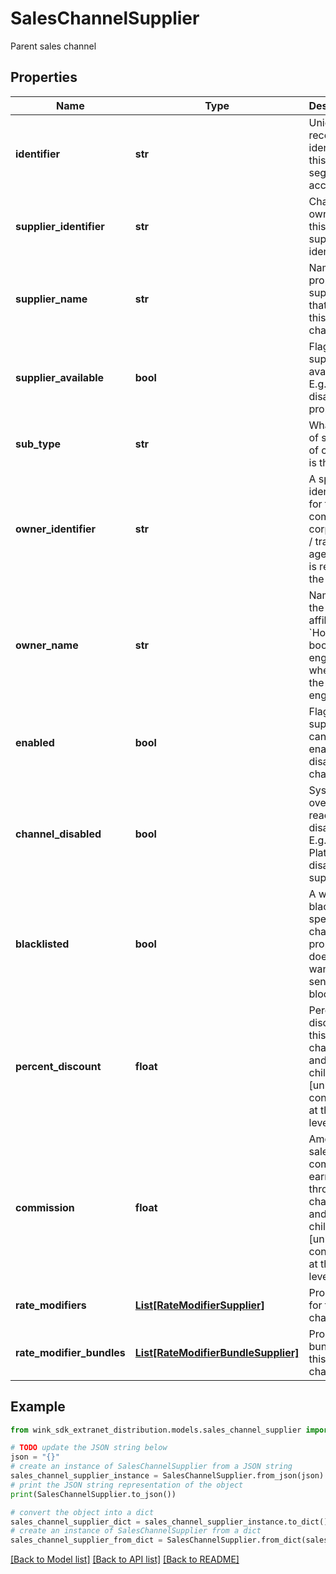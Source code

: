 # SalesChannelSupplier

Parent sales channel

## Properties

Name | Type | Description | Notes
------------ | ------------- | ------------- | -------------
**identifier** | **str** | Unique record identifier of this segment / account | 
**supplier_identifier** | **str** | Channel is owned by this supplier identifier. | 
**supplier_name** | **str** | Name of property / supplier that owns this channel | 
**supplier_available** | **bool** | Flag when supplier not available. E.g. Hotel disables property | [optional] [default to True]
**sub_type** | **str** | What type of segment of channel is this. | 
**owner_identifier** | **str** | A specific identifier for the company / corporation / travel agency that is retrieving the rates | 
**owner_name** | **str** | Name of the owner / affiliate. &#x60;Hotel booking engine&#x60; when it&#39;s the booking engine. | 
**enabled** | **bool** | Flag the supplier can use to enable / disable this channel | [optional] [default to True]
**channel_disabled** | **bool** | System override by reactive to disable. E.g. Platform disables supplier. | [optional] 
**blacklisted** | **bool** | A way to blacklist a specific channel a property doesn&#39;t want to send blocking to. | 
**percent_discount** | **float** | Percent discount on this channel and all its children [unless configured at the child level]. | [optional] 
**commission** | **float** | Amount of sales commission earned through this channel and all its children [unless configured at the child level]. | [optional] 
**rate_modifiers** | [**List[RateModifierSupplier]**](RateModifierSupplier.md) | Promotions for this channel | [optional] 
**rate_modifier_bundles** | [**List[RateModifierBundleSupplier]**](RateModifierBundleSupplier.md) | Promotion bundles for this channel | [optional] 

## Example

```python
from wink_sdk_extranet_distribution.models.sales_channel_supplier import SalesChannelSupplier

# TODO update the JSON string below
json = "{}"
# create an instance of SalesChannelSupplier from a JSON string
sales_channel_supplier_instance = SalesChannelSupplier.from_json(json)
# print the JSON string representation of the object
print(SalesChannelSupplier.to_json())

# convert the object into a dict
sales_channel_supplier_dict = sales_channel_supplier_instance.to_dict()
# create an instance of SalesChannelSupplier from a dict
sales_channel_supplier_from_dict = SalesChannelSupplier.from_dict(sales_channel_supplier_dict)
```
[[Back to Model list]](../README.md#documentation-for-models) [[Back to API list]](../README.md#documentation-for-api-endpoints) [[Back to README]](../README.md)


